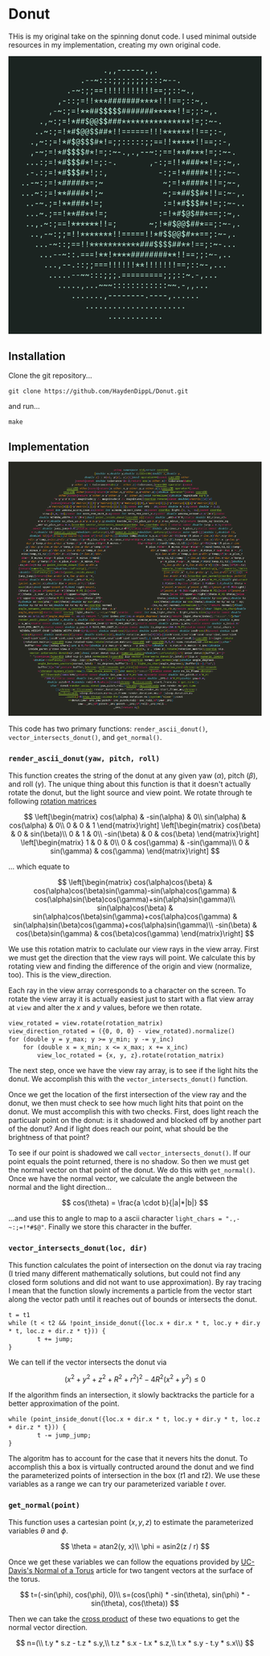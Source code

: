 # Donut

THis is my original take on the spinning donut code. I used minimal outside resources in my implementation, creating my own original code.

![Screenshot of spinning ascii donut animation](SpinningDonut.png)

## Installation

Clone the git repository...

```
git clone https://github.com/HaydenDippL/Donut.git
```

and run...

```
make
```

## Implementation

![Donut shaped code](DonutCode.png)

This code has two primary functions: `render_ascii_donut()`, `vector_intersects_donut()`, and `get_normal()`.

### `render_ascii_donut(yaw, pitch, roll)`

This function creates the string of the donut at any given yaw ($\alpha$), pitch ($\beta$), and roll ($\gamma$). The unique thing about this function is that it doesn't actually rotate the donut, but the light source and view point. We rotate through te following [rotation matrices](https://en.wikipedia.org/wiki/Rotation_matrix)

$$
\left[\begin{matrix}
cos(\alpha) & -sin(\alpha) & 0\\
sin(\alpha) & cos(\alpha) & 0\\
0 & 0 & 1
\end{matrix}\right]
\left[\begin{matrix}
cos(\beta) & 0 & sin(\beta)\\
0 & 1 & 0\\
-sin(\beta) & 0 & cos(\beta)
\end{matrix}\right]
\left[\begin{matrix}
1 & 0 & 0\\
0 & cos(\gamma) & -sin(\gamma)\\
0 & sin(\gamma) & cos(\gamma)
\end{matrix}\right]
$$

... which equate to

$$
\left[\begin{matrix}
cos(\alpha)cos(\beta) & cos(\alpha)cos(\beta)sin(\gamma)-sin(\alpha)cos(\gamma) & cos(\alpha)sin(\beta)cos(\gamma)+sin(\alpha)sin(\gamma)\\
sin(\alpha)cos(\beta) & sin(\alpha)cos(\beta)sin(\gamma)+cos(\alpha)cos(\gamma) & sin(\alpha)sin(\beta)cos(\gamma)+cos(\alpha)sin(\gamma)\\
-sin(\beta) & cos(\beta)sin(\gamma) & cos(\beta)cos(\gamma)
\end{matrix}\right]
$$

We use this rotation matrix to caclulate our view rays in the view array. First we must get the direction that the view rays will point. We calculate this by rotating view and finding the difference of the origin and view (normalize, too). This is the view_direction.

Each ray in the view array corresponds to a character on the screen. To rotate the view array it is actually easiest just to start with a flat view array at `view` and alter the $x$ and $y$ values, before we then rotate.

```
view_rotated = view.rotate(rotation_matrix)
view_direction_rotated = ({0, 0, 0} - view_rotated).normalize()
for (double y = y_max; y >= y_min; y -= y_inc)
    for (double x = x_min; x <= x_max; x += x_inc)
        view_loc_rotated = {x, y, z}.rotate(rotation_matrix)
```

The next step, once we have the view ray array, is to see if the light hits the donut. We accomplish this with the `vector_intersects_donut()` function.

Once we get the location of the first intersection of the view ray and the donut, we then must check to see how much light hits that point on the donut. We must accomplish this with two checks. First, does light reach the particualr point on the donut: is it shadowed and blocked off by another part of the donut? And if light does reach our point, what should be the brightness of that point?

To see if our point is shadowed we call `vector_intersects_donut()`. If our point equals the point returned, there is no shadow. So then we must get the normal vector on that point of the donut. We do this with `get_normal()`. Once we have the normal vector, we calculate the angle between the normal and the light direction...

$$
cos(\theta) = \frac{a \cdot b}{|a|*|b|}
$$

...and use this to angle to map to a ascii character `light_chars = ".,-~:;=!*#$@"`. Finally we store this character in the buffer.

### `vector_intersects_donut(loc, dir)`

This function calculates the point of intersection on the donut via ray tracing (I tried many different mathematically solutions, but could not find any closed form solutions and did not want to use approximation). By ray tracing I mean that the function slowly increments a particle from the vector start along the vector path until it reaches out of bounds or intersects the donut. 

```
t = t1
while (t < t2 && !point_inside_donut({loc.x + dir.x * t, loc.y + dir.y * t, loc.z + dir.z * t})) {
        t += jump;
}
```

We can tell if the vector intersects the donut via 

$$
(x^2+y^2+z^2+R^2+r^2)^2-4R^2(x^2+y^2)\le0
$$

If the algorithm finds an intersection, it slowly backtracks the particle for a better approximation of the point.

```
while (point_inside_donut({loc.x + dir.x * t, loc.y + dir.y * t, loc.z + dir.z * t})) {
        t -= jump_jump;
}
```

The algoritm has to account for the case that it nevers hits the donut. To accomplish this a box is virtually contructed around the donut and we find the parameterized points of intersection in the box ($t1$ and $t2$). We use these variables as a range we can try our parameterized variable $t$ over.

### `get_normal(point)`

This function uses a cartesian point $(x,y,z)$ to estimate the parameterized variables $\theta$ and $\phi$.

$$
\theta = atan2(y, x)\\
\phi = asin2(z / r)
$$

Once we get these variables we can follow the equations provided by [UC-Davis's Normal of a Torus](https://web.cs.ucdavis.edu/~amenta/s12/findnorm.pdf) article for two tangent vectors at the surface of the torus.

$$
t=(-sin(\phi), cos(\phi), 0)\\
s=(cos(\phi) * -sin(\theta), sin(\phi) * -sin(\theta), cos(\theta))
$$

Then we can take the [cross product](https://en.wikipedia.org/wiki/Cross_product) of these two equations to get the normal vector direction.

$$
n=(\\
t.y * s.z - t.z * s.y,\\
t.z * s.x - t.x * s.z,\\
t.x * s.y - t.y * s.x\\)
$$